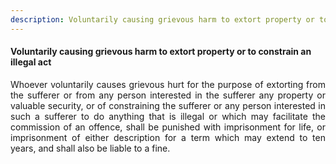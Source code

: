 ```yaml
---
description: Voluntarily causing grievous harm to extort property or to constrain an illegal act
---
```


#### Voluntarily causing grievous harm to extort property or to constrain an illegal act
<div style="text-align: justify">

Whoever voluntarily causes grievous hurt for the purpose of extorting from the sufferer or from any person interested in the sufferer any property or valuable security, or of constraining the sufferer or any person interested in such a sufferer to do anything that is illegal or which may facilitate the commission of an offence, shall be punished with imprisonment for life, or imprisonment of either description for a term which may extend to ten years, and shall also be liable to a fine.

</div>
